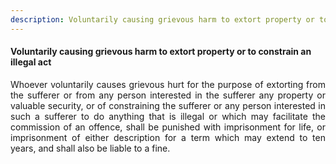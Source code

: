 ```yaml
---
description: Voluntarily causing grievous harm to extort property or to constrain an illegal act
---
```


#### Voluntarily causing grievous harm to extort property or to constrain an illegal act
<div style="text-align: justify">

Whoever voluntarily causes grievous hurt for the purpose of extorting from the sufferer or from any person interested in the sufferer any property or valuable security, or of constraining the sufferer or any person interested in such a sufferer to do anything that is illegal or which may facilitate the commission of an offence, shall be punished with imprisonment for life, or imprisonment of either description for a term which may extend to ten years, and shall also be liable to a fine.

</div>
